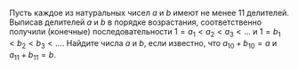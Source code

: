 Пусть каждое из натуральных чисел $a$ и $b$ имеют не менее 11 делителей. Выписав делителей $a$ и $b$ в порядке возрастания, соответственно получили (конечные) последовательности $1=a_1 < a_2 < a_3 < \ldots$ и $1= b_1 < b_2 < b_3 <  \ldots$. Найдите числа $a$ и $b$, если известно, что $a_{10}+b_{10}=a$ и $a_{11}+b_{11}=b$.